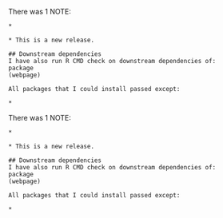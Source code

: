 There was 1 NOTE:

	*

	* This is a new release.

	## Downstream dependencies
	I have also run R CMD check on downstream dependencies of:
	package
	(webpage)

	All packages that I could install passed except:

	*

	
There was 1 NOTE:

	*

	* This is a new release.

	## Downstream dependencies
	I have also run R CMD check on downstream dependencies of:
	package
	(webpage)

	All packages that I could install passed except:

	*

	
